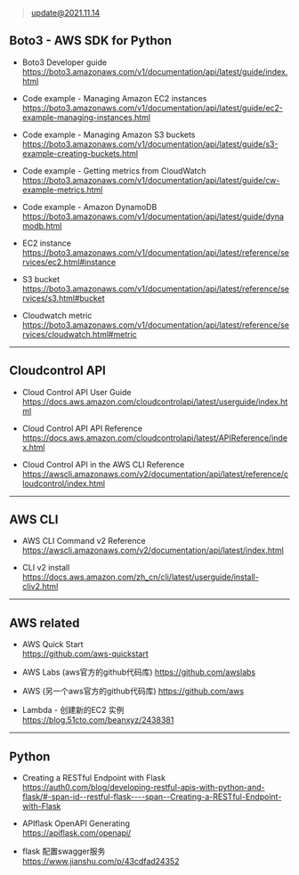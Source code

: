 > update@2021.11.14

Boto3 - AWS SDK for Python
----
* Boto3 Developer guide  
https://boto3.amazonaws.com/v1/documentation/api/latest/guide/index.html

* Code example - Managing Amazon EC2 instances  
https://boto3.amazonaws.com/v1/documentation/api/latest/guide/ec2-example-managing-instances.html

* Code example - Managing Amazon S3 buckets  
https://boto3.amazonaws.com/v1/documentation/api/latest/guide/s3-example-creating-buckets.html

* Code example - Getting metrics from CloudWatch  
https://boto3.amazonaws.com/v1/documentation/api/latest/guide/cw-example-metrics.html

* Code example - Amazon DynamoDB  
https://boto3.amazonaws.com/v1/documentation/api/latest/guide/dynamodb.html

* EC2 instance  
https://boto3.amazonaws.com/v1/documentation/api/latest/reference/services/ec2.html#instance

* S3 bucket  
https://boto3.amazonaws.com/v1/documentation/api/latest/reference/services/s3.html#bucket

* Cloudwatch metric  
https://boto3.amazonaws.com/v1/documentation/api/latest/reference/services/cloudwatch.html#metric

---

Cloudcontrol API
----

* Cloud Control API User Guide  
https://docs.aws.amazon.com/cloudcontrolapi/latest/userguide/index.html

* Cloud Control API API Reference  
https://docs.aws.amazon.com/cloudcontrolapi/latest/APIReference/index.html

* Cloud Control API in the AWS CLI Reference  
https://awscli.amazonaws.com/v2/documentation/api/latest/reference/cloudcontrol/index.html

---

AWS CLI
----
* AWS CLI Command v2 Reference  
https://awscli.amazonaws.com/v2/documentation/api/latest/index.html

* CLI v2 install  
https://docs.aws.amazon.com/zh_cn/cli/latest/userguide/install-cliv2.html

---

AWS related
----
* AWS Quick Start  
https://github.com/aws-quickstart

* AWS Labs (aws官方的github代码库)
https://github.com/awslabs

* AWS  (另一个aws官方的github代码库)
https://github.com/aws

* Lambda - 创建新的EC2 实例  
https://blog.51cto.com/beanxyz/2438381


---

Python
----

* Creating a RESTful Endpoint with Flask  
https://auth0.com/blog/developing-restful-apis-with-python-and-flask/#-span-id--restful-flask----span--Creating-a-RESTful-Endpoint-with-Flask

* APIflask OpenAPI Generating  
https://apiflask.com/openapi/

* flask 配置swagger服务  
https://www.jianshu.com/p/43cdfad24352
